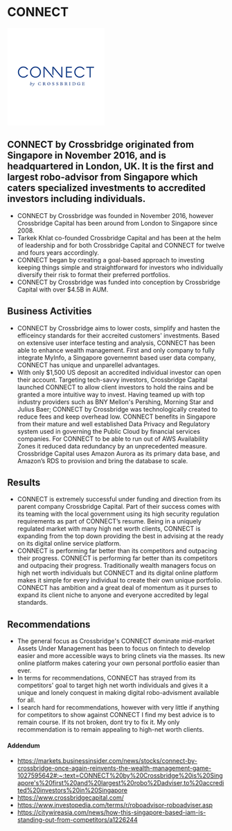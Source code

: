 # CONNECT
![Company Logo](CONNECT_Logo.png)

## CONNECT by Crossbridge originated from Singapore in November 2016, and is headquartered in London, UK. It is the first and largest robo-advisor from Singapore which caters specialized investments to accredited investors including individuals. 

* CONNECT by Crossbridge was founded in November 2016, however Crossbridge Capital has been around from London to Singapore since 2008. 
* Tarkek Khlat co-founded Crossbridge Capital and has been at the helm of leadership and for both Crossbridge Capital and CONNECT for twelve and fours years accordingly. 
* CONNECT began by creating a goal-based approach to investing keeping things simple and straightforward for investors who individually diversify their risk to format their preferred portfolios.
* CONNECT by Crossbridge was funded into conception by Crossbridge Capital with over $4.5B in AUM. 

## Business Activities 

* CONNECT by Crossbridge aims to lower costs, simplify and hasten the efficeincy standards for their accreited customers' investments. Based on extensive user interface testing and analysis, CONNECT has been able to enhance wealth management. First and only company to fully integrate MyInfo, a Singapore governemnt based user data company, CONNECT has unique and unparellel advantages. 
* With only $1,500 US deposit an accredited individual investor can open their account. Targeting tech-savvy investors, Crossbridge Capital launched CONNECT to allow client investors to hold the rains and be granted a more intuitive way to invest. Having teamed up with top industry providers such as BNY Mellon's Pershing, Morning Star and Julius Baer; CONNECT by Crossbridge was technologically created to reduce fees and keep overhead low. CONNECT benefits in Singapore from their mature and well established Data Privacy and Regulatory system used in governing the Public Cloud by financial services companies. For CONNECT to be able to run out of AWS Availability Zones it reduced data redundancy by an unprecedented measure. Crossbridge Capital uses Amazon Aurora as its primary data base, and Amazon’s RDS to provision and bring the database to scale. 

## Results

* CONNECT is extremely successful under funding and direction from its parent company Crossbridge Capital. Part of their success comes with its teaming with the local government using its high security regulation requirements as part of CONNECT’s resume. Being in a uniquely regulated market with many high net worth clients, CONNECT is expanding from the top down providing the best in advising at the ready on its digital online service platform. 
* CONNECT is performing far better than its competitors and outpacing their progress. CONNECT is performing far better than its competitors and outpacing their progress. Traditionally wealth managers focus on high net worth individuals but CONNECT and its digital online platform makes it simple for every individual to create their own unique portfolio. CONNECT has ambition and a great deal of momentum as it purses to expand its client niche to anyone and everyone accredited by legal standards.

## Recommendations

* The general focus as Crossbridge's CONNECT dominate mid-market Assets Under Management has been to focus on fintech to develop easier and more accessible ways to bring clinets via the masses. Its new online platform makes catering your own personal portfolio easier than ever. 
* In terms for recommendations, CONNECT has strayed from its competitors' goal to target high net worth individuals and gives it a unique and lonely conquest in making digital robo-advisment available for all. 
* I search hard for recommendations, however with very little if anything for competitors to show against CONNECT I find my best advice is to remain course. If its not broken, dont try to fix it. My only recommendation is to remain appealing to high-net worth clients. 



#### Addendum 
* https://markets.businessinsider.com/news/stocks/connect-by-crossbridge-once-again-reinvents-the-wealth-management-game-1027595642#:~:text=CONNECT%20by%20Crossbridge%20is%20Singapore's%20first%20and%20largest%20robo%2Dadviser,to%20accredited%20investors%20in%20Singapore
* https://www.crossbridgecapital.com/
* https://www.investopedia.com/terms/r/roboadvisor-roboadviser.asp
* https://citywireasia.com/news/how-this-singapore-based-iam-is-standing-out-from-competitors/a1226244
